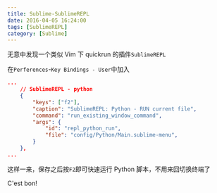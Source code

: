 ```yaml
---
title: Sublime-SublimeREPL
date: 2016-04-05 16:24:00
tags: [SublimeREPL]
category: [Sublime]
---
```


无意中发现一个类似 Vim 下 quickrun 的插件`SublimeREPL`

在`Perferences`-`Key Bindings - User`中加入

```json Default (OSX).sublime-keymap
...
    // SublimeREPL - python
    {
        "keys": ["f2"],
        "caption": "SublimeREPL: Python - RUN current file",
        "command": "run_existing_window_command",
        "args": {
            "id": "repl_python_run",
            "file": "config/Python/Main.sublime-menu",
        }
    },
...
```

这样一来，保存之后按`F2`即可快速运行 Python 脚本，不用来回切换终端了

C'est bon!